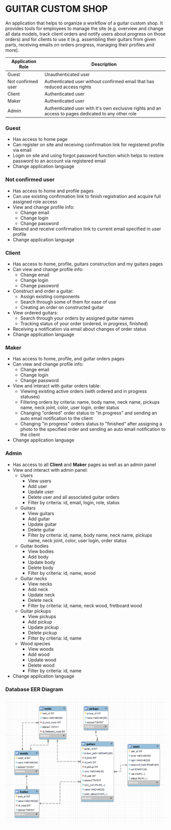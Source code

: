 # GUITAR CUSTOM SHOP #
An application that helps to organize a workflow of a guitar custom shop. It provides tools for employees to manage the 
site (e.g. overview and change all data models, track client orders and notify users about progress on those orders)
and for clients to use it (e.g. assembling their guitars from given parts, receiving emails on orders progress, managing
their profiles and more).

Application Role | Description
--- | ---
Guest | Unauthenticated user
Not confirmed user | Authenticated user without confirmed email that has reduced access rights
Client | Authenticated user
Maker | Authenticated user
Admin | Authenticated user with it's own exclusive rights and an access to pages dedicated to any other role

### Guest ###
* Has access to home page
* Can register on site and receiving confirmation link for registered profile via email
* Login on site and using forgot password function which helps to restore password to an account via registered email
* Change application language

### Not confirmed user ###
* Has access to home and profile pages
* Can use existing confirmation link to finish registration and acquire full assigned role access
* View and change profile info:
    * Change email
    * Change login
    * Change password
* Resend and receive confirmation link to current email specified in user profile
* Change application language

### Client ###
* Has access to home, profile, guitars construction and my guitars pages
* Can view and change profile info:
    * Change email
    * Change login
    * Change password
* Construct and order a guitar:
    * Assign existing components
    * Search through some of them for ease of use
    * Creating an order on constructed guitar
* View ordered guitars:
    * Search through your orders by assigned guitar names
    * Tracking status of your order (ordered, in progress, finished)
* Receiving a notification via email about changes of order status
* Change application language

### Maker ###
* Has access to home, profile, and guitar orders pages
* Can view and change profile info:
    * Change email
    * Change login
    * Change password
* View and interact with guitar orders table:
    * Viewing existing active orders (with ordered and in progress statuses)
    * Filtering orders by criteria: name, body name, neck name, pickups name, neck joint, color, user login, order status
    * Changing "ordered" order status to "in progress" and sending an auto email notification to the client
    * Changing "in progress" orders status to "finished" after assigning a photo to the specified order  and sending
      an auto email notification to the client
* Change application language

### Admin ###
* Has access to all **Client** and **Maker** pages as well as an admin panel
* View and interact with admin panel:
    * Users
        * View users
        * Add user
        * Update user
        * Delete user and all associated guitar orders
        * Filter by criteria: id, email, login, role, status
    * Guitars
        * View guitars
        * Add guitar
        * Update guitar
        * Delete guitar
        * Filter by criteria: id, name, body name, neck name, pickups name, neck joint, color, user login, order status
    * Guitar bodies
        * View bodies
        * Add body
        * Update body
        * Delete body
        * Filter by criteria: id, name, wood
    * Guitar necks
        * View necks
        * Add neck
        * Update neck
        * Delete neck
        * Filter by criteria: id, name, neck wood, fretboard wood
    * Guitar pickups
        * View pickups
        * Add pickup
        * Update pickup
        * Delete pickup
        * Filter by criteria: id, name
    * Wood species
        * View woods
        * Add wood
        * Update wood
        * Delete wood
        * Filter by criteria: id, name
* Change application language

### Database EER Diagram ###
![Database scheme](https://raw.githubusercontent.com/ChoCoBo1712/guitar-custom-shop/master/schema/schema.png)